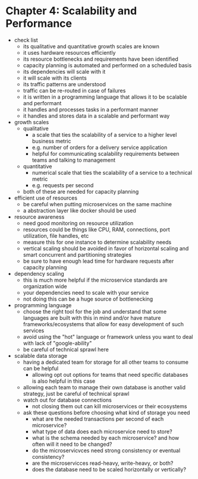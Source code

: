 # Chapter 4: Scalability and Performance

- check list
    - its qualitative and quantitative growth scales are known
    - it uses hardware resources efficiently
    - its resource bottlenecks and requirements have been identified
    - capacity planning is automated and performed on a scheduled basis
    - its dependencies will scale with it
    - it will scale with its clients
    - its traffic patterns are understood
    - traffic can be re-routed in case of failures
    - it is written in a programming language that allows it to be scalable and performant
    - it handles and processes tasks in a performant manner
    - it handles and stores data in a scalable and performant way
- growth scales
    - qualitative
        - a scale that ties the scalability of a service to a higher level business metric
        - e.g. number of orders for a delivery service application
        - helpful for communicating scalability requirements between teams and talking to management
    - quantitative
        - numerical scale that ties the scalability of a service to a technical metric
        - e.g. requests per second
    - both of these are needed for capacity planning
- efficient use of resources
    - be careful when putting microservices on the same machine
    - a abstraction layer like docker should be used
- resource awareness
    - need good monitoring on resource utilization
    - resources could be things like CPU, RAM, connections, port utilization, file handles, etc
    - measure this for one instance to determine scalability needs
    - vertical scaling should be avoided in favor of horizontal scaling and smart concurrent and partitioning strategies
    - be sure to have enough lead time for hardware requests after capacity planning
- dependency scaling
    - this is much more helpful if the microservice standards are organization wide
    - your dependencies need to scale with your service
    - not doing this can be a huge source of bottlenecking
- programming language
    - choose the right tool for the job and understand that some languages are built with this in mind and/or have mature frameworks/ecosystems that allow for easy development of such services
    - avoid using the "hot" language or framework unless you want to deal with lack of "google-ability"
    - be careful of technical sprawl here
- scalable data storage
    - having a dedicated team for storage for all other teams to consume can be helpful
        - allowing opt out options for teams that need specific databases is also helpful in this case
    - allowing each team to manage their own database is another valid strategy, just be careful of technical sprawl
    - watch out for database connections
        - not closing them out can kill microservices or their ecosystems
    - ask these questions before choosing what kind of storage you need
        - what are the needed transactions per second of each microservice?
        - what type of data does each microservice need to store?
        - what is the schema needed by each microservice? and how often will it need to be changed?
        - do the microservicvces need strong consistency or eventual consistency?
        - are the microservicces read-heavy, write-heavy, or both?
        - does the database need to be scaled horizontally or vertically?